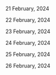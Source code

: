 21 February, 2024

22 February, 2024

23 February, 2024

24 February, 2024

25 February, 2024

26 February, 2024